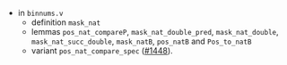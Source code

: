 - in `binnums.v`
  + definition `mask_nat`
  + lemmas `pos_nat_compareP`, `mask_nat_double_pred`,
    `mask_nat_double`, `mask_nat_succ_double`, `mask_natB`, `pos_natB`
    and `Pos_to_natB`
  + variant `pos_nat_compare_spec`
    ([#1448](https://github.com/math-comp/math-comp/pull/1448)).
